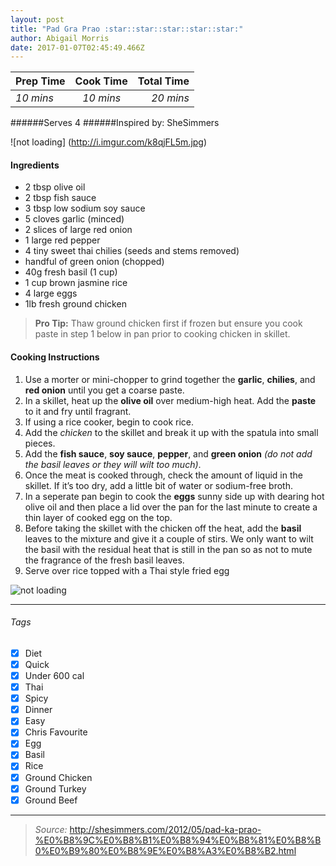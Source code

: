 ```yaml
---
layout: post
title: "Pad Gra Prao :star::star::star::star::star:"
author: Abigail Morris
date: 2017-01-07T02:45:49.466Z
---
```

| Prep Time  | Cook Time    | Total Time  |
| ---------- |:------------:| -----------:|
|  *10 mins* | *10 mins*| *20 mins*   |

######Serves 4
######Inspired by: SheSimmers

![not loading] (http://i.imgur.com/k8qjFL5m.jpg)

#### Ingredients

* 2 tbsp olive oil
* 2 tbsp fish sauce
* 3 tbsp low sodium soy sauce
* 5 cloves garlic (minced)
* 2 slices of large red onion
* 1 large red pepper
* 4 tiny sweet thai chilies (seeds and stems removed)
* handful of green onion (chopped)
* 40g fresh basil (1 cup)
* 1 cup brown jasmine rice
* 4 large eggs
* 1lb fresh ground chicken

> **Pro Tip:** Thaw ground chicken first if frozen but ensure you cook paste in step 1 below in pan prior to cooking chicken in skillet.


#### Cooking Instructions

1. Use a morter or mini-chopper to grind together the **garlic**, **chilies**, and **red onion** until you get a coarse paste.
2. In a skillet, heat up the **olive oil** over medium-high heat. Add the **paste** to it and fry until fragrant.
3. If using a rice cooker, begin to cook rice.
4. Add the *chicken* to the skillet and break it up with the spatula into small pieces.
5. Add the **fish sauce**, **soy sauce**, **pepper**, and **green onion** *(do not add the basil leaves or they will wilt too much)*.
6. Once the meat is cooked through, check the amount of liquid in the skillet. If it’s too dry, add a little bit of water or sodium-free broth.
7. In a seperate pan begin to cook the **eggs** sunny side up with dearing hot olive oil and then place a lid over the pan for the last minute to create a thin layer of cooked egg on the top.
8. Before taking the skillet with the chicken off the heat, add the **basil** leaves to the mixture and give it a couple of stirs. We only want to wilt the basil with the residual heat that is still in the pan so as not to mute the fragrance of the fresh basil leaves.
9. Serve over rice topped with a Thai style fried egg


![not loading](http://i.imgur.com/L2Q0lS9l.png)

---

###### Tags
- [x] Diet
- [x] Quick
- [x] Under 600 cal
- [x] Thai
- [x] Spicy
- [x] Dinner
- [x] Easy
- [x] Chris Favourite
- [x] Egg
- [x] Basil
- [x] Rice
- [x] Ground Chicken
- [x] Ground Turkey
- [x] Ground Beef

---

>*Source:* http://shesimmers.com/2012/05/pad-ka-prao-%E0%B8%9C%E0%B8%B1%E0%B8%94%E0%B8%81%E0%B8%B0%E0%B9%80%E0%B8%9E%E0%B8%A3%E0%B8%B2.html

